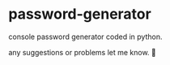 # password-generator
console password generator coded in python.

any suggestions or problems let me know. 🌼
